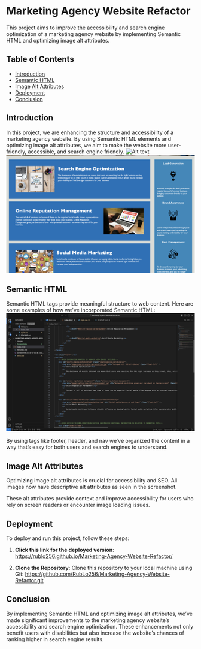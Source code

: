 # Marketing Agency Website Refactor

This project aims to improve the accessibility and search engine optimization of a marketing agency website by implementing Semantic HTML and optimizing image alt attributes.

## Table of Contents
- [Introduction](#introduction)
- [Semantic HTML](#semantic-html)
- [Image Alt Attributes](#image-alt-attributes)
- [Deployment](#deployment)
- [Conclusion](#conclusion)

## Introduction

In this project, we are enhancing the structure and accessibility of a marketing agency website. By using Semantic HTML elements and optimizing image alt attributes, we aim to make the website more user-friendly, accessible, and search engine friendly.
![Alt text](Screenshots/Screenshot01.png)
![Alt text](Screenshots/Screenshot02.png)


## Semantic HTML

Semantic HTML tags provide meaningful structure to web content. Here are some examples of how we've incorporated Semantic HTML:
![Alt text](Screenshots/Screenshot03.png)

By using tags like footer, header, and nav we’ve organized the content in a way that’s easy for both users and search engines to understand.

## Image Alt Attributes

Optimizing image alt attributes is crucial for accessibility and SEO. All images now have descriptive alt attributes as seen in the screenshot.

These alt attributes provide context and improve accessibility for users who rely on screen readers or encounter image loading issues.

## Deployment

To deploy and run this project, follow these steps:

1. **Click this link for the deployed version**: https://rublo256.github.io/Marketing-Agency-Website-Refactor/

2. **Clone the Repository**: Clone this repository to your local machine using Git: https://github.com/RubLo256/Marketing-Agency-Website-Refactor.git

## Conclusion

By implementing Semantic HTML and optimizing image alt attributes, we’ve made significant improvements to the marketing agency website’s accessibility and search engine optimization. These enhancements not only benefit users with disabilities but also increase the website’s chances of ranking higher in search engine results.